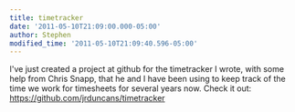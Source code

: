 ```yaml
---
title: timetracker
date: '2011-05-10T21:09:00.000-05:00'
author: Stephen
modified_time: '2011-05-10T21:09:40.596-05:00'
---
```


I've just created a project at github for the timetracker I wrote, with some help from Chris Snapp, that he and I have been using to keep
track of the time we work for timesheets for several years now.  Check it out: <https://github.com/jrduncans/timetracker>
